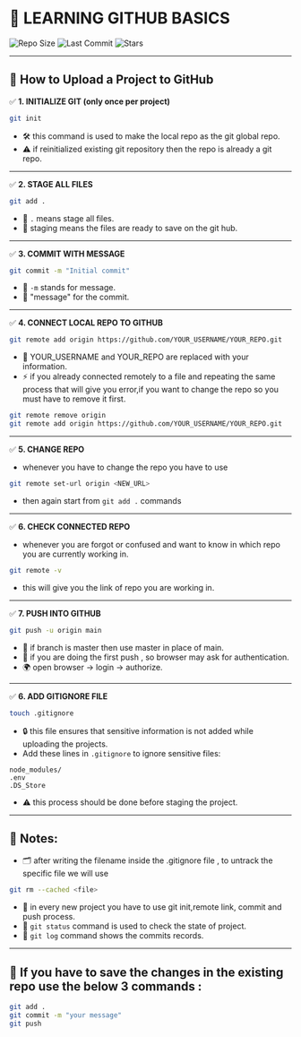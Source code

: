 # 🌟 LEARNING GITHUB BASICS

![Repo Size](https://img.shields.io/github/repo-size/stackoverego/coding-journey)
![Last Commit](https://img.shields.io/github/last-commit/stackoverego/coding-journey)
![Stars](https://img.shields.io/github/stars/stackoverego/coding-journey)

---

## 🚀 How to Upload a Project to GitHub

✅ **1. INITIALIZE GIT (only once per project)**

```bash
git init
```

- 🛠️ this command is used to make the local repo as the git global repo.
- ⚠️ if reinitialized existing git repository then the repo is already a git repo.

---

✅ **2. STAGE ALL FILES**

```bash
git add .
```

- 📂 `.` means stage all files.
- 📌 staging means the files are ready to save on the git hub.

---

✅ **3. COMMIT WITH MESSAGE**

```bash
git commit -m "Initial commit"
```

- 📝 `-m` stands for message.
- 💬 "message" for the commit.

---

✅ **4. CONNECT LOCAL REPO TO GITHUB**

```bash
git remote add origin https://github.com/YOUR_USERNAME/YOUR_REPO.git
```

- 🔗 YOUR_USERNAME and YOUR_REPO are replaced with your information.
- ⚡ if you already connected remotely to a file and repeating the same process that will give you error,if you want to change the repo so you must have to remove it first.

```bash
git remote remove origin
git remote add origin https://github.com/YOUR_USERNAME/YOUR_REPO.git
```

---

✅ **5. CHANGE REPO**
-  whenever you have to change the repo you have to use 
```bash
git remote set-url origin <NEW_URL>
```
- then again start from `git add .` commands

---

✅ **6. CHECK CONNECTED REPO**
-  whenever you are forgot or confused and want to know in which repo you are currently working in. 
```bash
git remote -v
```
- this will give you the link of repo you are working in.

---


✅ **7. PUSH INTO GITHUB**

```bash
git push -u origin main
```

- 🌿 if branch is master then use master in place of main.
- 🔐 if you are doing the first push , so browser may ask for authentication.
- 🌍 open browser -> login -> authorize.

---

✅ **6. ADD GITIGNORE FILE**

```bash
touch .gitignore
```

- 🔒 this file ensures that sensitive information is not added while uploading the projects.
- Add these lines in `.gitignore` to ignore sensitive files:

```
node_modules/
.env
.DS_Store
```

- ⚠️ this process should be done before staging the project.

---




## 🧠 Notes:

- 🗂️ after writing the filename inside the .gitignore file , to untrack the specific file we will use

```bash
git rm --cached <file>
```

- 🔄 in every new project you have to use git init,remote link, commit and push process.
- 👀 `git status` command is used to check the state of project.
- 📜 `git log` command shows the commits records.

---

## 🔄 If you have to save the changes in the existing repo use the below 3 commands :

```bash
git add .
git commit -m "your message"
git push
```
